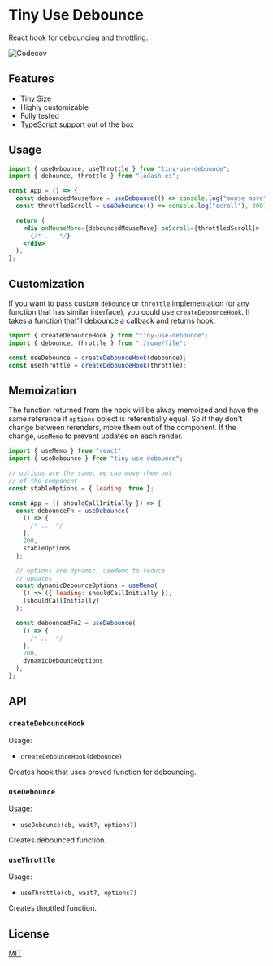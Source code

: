 # Tiny Use Debounce

React hook for debouncing and throttling.

![Codecov](https://img.shields.io/codecov/c/github/Ayub-Begimkulov/tiny-use-debounce?style=flat-square)

## Features

- Tiny Size
- Highly customizable
- Fully tested
- TypeScript support out of the box

## Usage

```jsx
import { useDebounce, useThrottle } from "tiny-use-debounce";
import { debounce, throttle } from "lodash-es";

const App = () => {
  const debouncedMouseMove = useDebounce(() => console.log("mouse move"), 300);
  const throttledScroll = useDebounce(() => console.log("scroll"), 300);

  return (
    <div onMouseMove={debouncedMouseMove} onScroll={throttledScroll}>
      {/* ... */}
    </div>
  );
};
```

## Customization

If you want to pass custom `debounce` or `throttle` implementation (or any function that has similar interface), you could use `createDebounceHook`. It takes a function that'll debounce a callback and returns hook.

```jsx
import { createDebounceHook } from "tiny-use-debounce";
import { debounce, throttle } from "./some/file";

const useDebounce = createDebounceHook(debounce);
const useThrottle = createDebounceHook(throttle);
```

## Memoization

The function returned from the hook will be alway memoized and have the same reference if `options` object is referentially equal. So if they don't change between rerenders, move them out of the component. If the change, `useMemo` to prevent updates on each render.

```jsx
import { useMemo } from "react";
import { useDebounce } from "tiny-use-debounce";

// options are the same, we can move them out
// of the component
const stableOptions = { leading: true };

const App = ({ shouldCallInitially }) => {
  const debounceFn = useDebounce(
    () => {
      /* ... */
    },
    200,
    stableOptions
  );

  // options are dynamic, useMemo to reduce
  // updates
  const dynamicDebounceOptions = useMemo(
    () => ({ leading: shouldCallInitially }),
    [shouldCallInitially]
  );

  const debouncedFn2 = useDebounce(
    () => {
      /* ... */
    },
    200,
    dynamicDebounceOptions
  );
};
```

## API

### `createDebounceHook`

Usage:

- `createDebounceHook(debounce)`

Creates hook that uses proved function for debouncing.

### `useDebounce`

Usage:

- `useDebounce(cb, wait?, options?)`

Creates debounced function.

### `useThrottle`

Usage:

- `useThrottle(cb, wait?, options?)`

Creates throttled function.

## License

[MIT](./LICENSE)
